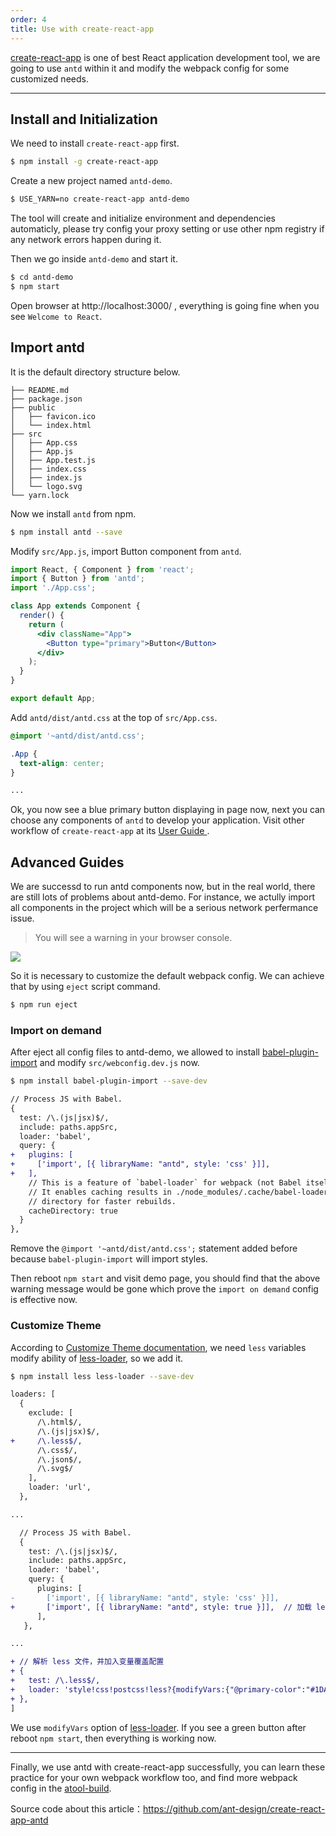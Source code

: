 ```yaml
---
order: 4
title: Use with create-react-app
---
```


[create-react-app](https://github.com/facebookincubator/create-react-app) is one of best React application development tool, we are going to use `antd` within it and modify the webpack config for some customized needs.

---

## Install and Initialization

We need to install `create-react-app` first.

```bash
$ npm install -g create-react-app
```

Create a new project named `antd-demo`.

```bash
$ USE_YARN=no create-react-app antd-demo
```

The tool will create and initialize environment and dependencies automaticly,
please try config your proxy setting or use other npm registry if any network errors happen during it.

Then we go inside `antd-demo` and start it.

```bash
$ cd antd-demo
$ npm start
```

Open browser at http://localhost:3000/ , everything is going fine when you see `Welcome to React`.

## Import antd

It is the default directory structure below.

```
├── README.md
├── package.json
├── public
│   ├── favicon.ico
│   └── index.html
├── src
│   ├── App.css
│   ├── App.js
│   ├── App.test.js
│   ├── index.css
│   ├── index.js
│   └── logo.svg
└── yarn.lock
```

Now we install `antd` from npm.

```bash
$ npm install antd --save
```

Modify `src/App.js`, import Button component from `antd`.

```jsx
import React, { Component } from 'react';
import { Button } from 'antd';
import './App.css';

class App extends Component {
  render() {
    return (
      <div className="App">
        <Button type="primary">Button</Button>
      </div>
    );
  }
}

export default App;
```

Add `antd/dist/antd.css` at the top of `src/App.css`.

```css
@import '~antd/dist/antd.css';

.App {
  text-align: center;
}

...
```

Ok, you now see a blue primary button displaying in page now, next you can choose any components of `antd` to develop your application. Visit other workflow of `create-react-app` at its [User Guide ](https://github.com/facebookincubator/create-react-app/blob/master/packages/react-scripts/template/README.md).


## Advanced Guides

We are successd to run antd components now, but in the real world, there are still lots of problems about antd-demo.
For instance, we actully import all components in the project which will be a serious network perfermance issue.

> You will see a warning in your browser console.

![](https://zos.alipayobjects.com/rmsportal/dBLScZPjiUwunfyQVISX.png)

So it is necessary to customize the default webpack config. We can achieve that by using `eject` script command.

```bash
$ npm run eject
```

### Import on demand

After eject all config files to antd-demo, we allowed to install [babel-plugin-import](https://github.com/ant-design/babel-plugin-import) and modify `src/webconfig.dev.js` now.

```bash
$ npm install babel-plugin-import --save-dev
```

```diff
// Process JS with Babel.
{
  test: /\.(js|jsx)$/,
  include: paths.appSrc,
  loader: 'babel',
  query: {
+   plugins: [
+     ['import', [{ libraryName: "antd", style: 'css' }]],
+   ],
    // This is a feature of `babel-loader` for webpack (not Babel itself).
    // It enables caching results in ./node_modules/.cache/babel-loader/
    // directory for faster rebuilds.
    cacheDirectory: true
  }
},
```

Remove the `@import '~antd/dist/antd.css';` statement added before because `babel-plugin-import` will import styles.

Then reboot `npm start` and visit demo page, you should find that the above warning message would be gone which prove the `import on demand` config is effective now.

### Customize Theme

According to [Customize Theme documentation](/docs/react/customize-theme), we need `less` variables modify ability of [less-loader](https://github.com/webpack/less-loader), so we add it.

```bash
$ npm install less less-loader --save-dev
```

```diff
loaders: [
  {
    exclude: [
      /\.html$/,
      /\.(js|jsx)$/,
+     /\.less$/,
      /\.css$/,
      /\.json$/,
      /\.svg$/
    ],
    loader: 'url',
  },

...

  // Process JS with Babel.
  {
    test: /\.(js|jsx)$/,
    include: paths.appSrc,
    loader: 'babel',
    query: {
      plugins: [
-       ['import', [{ libraryName: "antd", style: 'css' }]],
+       ['import', [{ libraryName: "antd", style: true }]],  // 加载 less 文件
      ],
   },

...

+ // 解析 less 文件，并加入变量覆盖配置
+ {
+   test: /\.less$/,
+   loader: 'style!css!postcss!less?{modifyVars:{"@primary-color":"#1DA57A"}}'
+ },
]
```

We use `modifyVars` option of [less-loader](https://github.com/webpack/less-loader#less-options). If you see a green button after reboot `npm start`, then everything is working now.

---

Finally, we use antd with create-react-app successfully, you can learn these practice for your own webpack workflow too, and find more webpack config in the [atool-build](https://github.com/ant-tool/atool-build/blob/master/src/getWebpackCommonConfig.js).

Source code about this article：https://github.com/ant-design/create-react-app-antd
